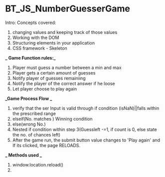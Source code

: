 # BT_JS_NumberGuesserGame

Intro: Concepts covered:

1. changing values and keeping track of those values
2. Working with the DOM
3. Structuring elements in your application
4. CSS framework - Skeleton

**_ Game Function rules:_**

1.  Player must guess a number between a min and max
2.  Player gets a certain amount of guesses
3.  Notify player of guesses remainiing
4.  Notify the player of the correct answer if he loose
5.  Let player choose to play again

**_Game Process Flow _**

1.  verify that the ser Input is valid through if condition (isNaN)||falls within the prescribed range
2.  elseif(No. matches ) Winning condition
3.  else(wrong No.)
4.  Nested if condition within step 3(Guessleft -=1, if count is 0, else state the no. of chances left)
5.  After the game run, the submit button value changes to 'Play again' and If its clicked, the page RELOADS.

**_ Methods used _**

1.  window.location.reload()
2.
